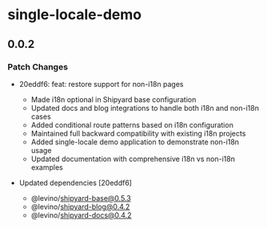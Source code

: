 # single-locale-demo

## 0.0.2

### Patch Changes

- 20eddf6: feat: restore support for non-i18n pages

  - Made i18n optional in Shipyard base configuration
  - Updated docs and blog integrations to handle both i18n and non-i18n cases
  - Added conditional route patterns based on i18n configuration
  - Maintained full backward compatibility with existing i18n projects
  - Added single-locale demo application to demonstrate non-i18n usage
  - Updated documentation with comprehensive i18n vs non-i18n examples

- Updated dependencies [20eddf6]
  - @levino/shipyard-base@0.5.3
  - @levino/shipyard-blog@0.4.2
  - @levino/shipyard-docs@0.4.2
